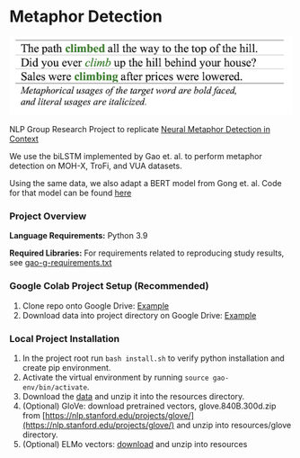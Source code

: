 # Metaphor Detection
![](images/gao_readme.png)

NLP Group Research Project to replicate <a href="https://arxiv.org/pdf/1808.09653.pdf" target="_blank">Neural Metaphor Detection in Context</a>

We use the biLSTM implemented by Gao et. al. to perform metaphor detection on MOH-X, TroFi, and VUA datasets.

Using the same data, we also adapt a BERT model from Gong et. al. Code for that model can be found [here](https://github.com/cmsc-25700/gong-metaphor-detection)
### Project Overview
**Language Requirements:**
Python 3.9

**Required Libraries:**
For requirements related to reproducing study results, see [gao-g-requirements.txt](gao-g-requirements.txt)

### Google Colab Project Setup (Recommended)
1. Clone repo onto Google Drive: [Example](https://github.com/christiejibaraki/guides/blob/main/python/colab/Clone_git_repo.ipynb)
2. Download data into project directory on Google Drive: [Example](https://github.com/christiejibaraki/guides/blob/main/python/colab/Download_large_data.ipynb)

### Local Project Installation
1. In the project root run `bash install.sh` to verify python installation and create pip environment.
2. Activate the virtual environment by running `source gao-env/bin/activate`.
3. Download the [data](https://drive.google.com/file/d/18tBHegty7sWreqj9Fp8zETKloeOpsGHO/view?usp=sharing) and unzip it into the resources directory.
4. (Optional) GloVe: download pretrained vectors, glove.840B.300d.zip from [https://nlp.stanford.edu/projects/glove/](https://nlp.stanford.edu/projects/glove/) and unzip into resources/glove directory.
5. (Optional) ELMo vectors: [download](https://drive.google.com/file/d/1e1L7wr4H7vRcHefbmdPdbuv_nz76_-Vb/view?usp=sharing) and unzip into resources